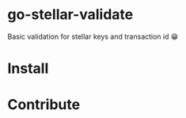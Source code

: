 # go-stellar-validate
Basic validation for stellar keys and transaction id :grin:

# Install


# Contribute

